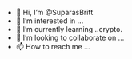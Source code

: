 - 👋 Hi, I’m @SuparasBritt
- 👀 I’m interested in ...
- 🌱 I’m currently learning ..crypto.
- 💞️ I’m looking to collaborate on ...
- 📫 How to reach me ...

<!---
SuparasBritt/SuparasBritt is a ✨ special ✨ repository because its `README.md` (this file) appears on your GitHub profile.
You can click the Preview link to take a look at your changes.
--->

